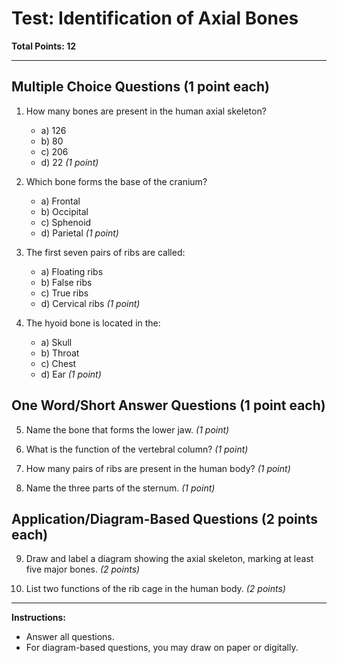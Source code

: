 # Test: Identification of Axial Bones

**Total Points: 12**

---

## Multiple Choice Questions (1 point each)

1. How many bones are present in the human axial skeleton?
    - a) 126
    - b) 80
    - c) 206
    - d) 22
    *(1 point)*

2. Which bone forms the base of the cranium?
    - a) Frontal
    - b) Occipital
    - c) Sphenoid
    - d) Parietal
    *(1 point)*

3. The first seven pairs of ribs are called:
    - a) Floating ribs
    - b) False ribs
    - c) True ribs
    - d) Cervical ribs
    *(1 point)*

4. The hyoid bone is located in the:
    - a) Skull
    - b) Throat
    - c) Chest
    - d) Ear
    *(1 point)*

## One Word/Short Answer Questions (1 point each)

5. Name the bone that forms the lower jaw.
   *(1 point)*

6. What is the function of the vertebral column?
   *(1 point)*

7. How many pairs of ribs are present in the human body?
   *(1 point)*

8. Name the three parts of the sternum.
   *(1 point)*

## Application/Diagram-Based Questions (2 points each)

9. Draw and label a diagram showing the axial skeleton, marking at least five major bones.
   *(2 points)*

10. List two functions of the rib cage in the human body.
   *(2 points)*

---

**Instructions:**
- Answer all questions.
- For diagram-based questions, you may draw on paper or digitally.